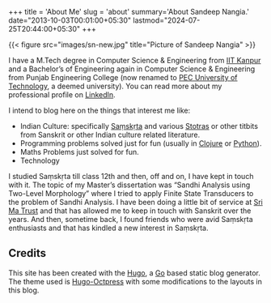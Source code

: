 +++
title = 'About Me'
slug = 'about'
summary='About Sandeep Nangia.'
date="2013-10-03T00:01:00+05:30"
lastmod="2024-07-25T20:44:00+05:30"
+++

{{< figure src="images/sn-new.jpg" title="Picture of Sandeep Nangia" >}}


I have a M.Tech degree in Computer Science & Engineering from [IIT Kanpur](www.iitk.ac.in/) and a Bachelor’s of Engineering again in Computer Science & Engineering from Punjab Engineering College (now renamed to [PEC University of Technology](http://pec.ac.in/), a deemed university). You can read more about my professional profile on [LinkedIn](http://in.linkedin.com/in/sandeepnangia).

I intend to blog here on the things that interest me like:

- Indian Culture: specifically [Saṃskṛta](http://en.wikipedia.org/wiki/Sanskrit) and various [Stotras](http://en.wikipedia.org/wiki/Stotra) or other titbits from Sanskrit or other Indian culture related literature. 
- Programming problems solved just for fun (usually in [Clojure](http://clojure.org/) or [Python](http://www.python.org/)).
- Maths Problems just solved for fun. 
- Technology


I studied Saṃskṛta till class 12th and then, off and on, I have kept in touch with it. The topic of my Master’s dissertation was “Sandhi Analysis using Two-Level Morphology” where I tried to apply Finite State Transducers to the problem of Sandhi Analysis. I have been doing a little bit of service at [Sri Ma Trust](http://www.kathamrita.org) and that has allowed me to keep in touch with Sanskrit over the years. And then, sometime back, I found friends who were avid Saṃskṛta enthusiasts and that has kindled a new interest in Saṃskṛta. 

Credits
-------
This site has been created with the [Hugo](https://gohugo.io), a [Go](https://go.dev) based static blog generator. The theme used is [Hugo-Octpress](https://themes.gohugo.io/themes/hugo-octopress/) with some modifications to the layouts in this blog.
